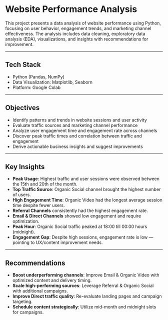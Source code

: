 # Website Performance Analysis

This project presents a data analysis of website performance using Python, focusing on user behavior, engagement trends, and marketing channel effectiveness. The analysis includes data cleaning, exploratory data analysis (EDA), visualizations, and insights with recommendations for improvement.

---

## Tech Stack

- Python (Pandas, NumPy)
- Data Visualization: Matplotlib, Seaborn
- Platform: Google Colab

---

## Objectives

- Identify patterns and trends in website sessions and user activity
- Evaluate traffic sources and marketing channel performance
- Analyze user engagement time and engagement rate across channels
- Discover peak traffic times and correlation between traffic and engagement
- Derive actionable business insights and suggest improvements

---

## Key Insights

- **Peak Usage**: Highest traffic and user sessions were observed between the 15th and 20th of the month.
- **Top Traffic Source**: Organic Social channel brought the highest number of users.
- **High Engagement Time**: Organic Video had the longest average session time despite fewer users.
- **Referral Channels** consistently had the highest engagement rate.
- **Email & Direct Channels** showed low engagement and require optimization.
- **Peak Hour**: Organic Social traffic peaked at 18:00 till 00:00 hours (midnight).
- **Engagement Gap**: Despite high sessions, engagement rate is low — pointing to UX/content improvement needs.

---

## Recommendations

- **Boost underperforming channels**: Improve Email & Organic Video with optimized content and delivery timing.
- **Scale high-performing sources**: Leverage Referral & Organic Social with additional campaigns.
- **Improve Direct traffic quality**: Re-evaluate landing pages and campaign targeting.
- **Schedule content strategically**: Utilize mid-month and midnight slots for campaigns.
